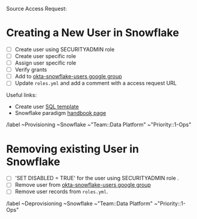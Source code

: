<!-- format should be something like 'user [de]provisioning - firstname last initial' -->
<!-- example: user [de]provisioning - John S -->


Source Access Request: <!-- link to source  Access Request issue, it should be approved and ready for [de]provisioning -->

# Creating a New User in Snowflake

- [ ] Create user using SECURITYADMIN role
- [ ] Create user specific role
- [ ] Assign user specific role
- [ ] Verify grants
- [ ] Add to [okta-snowflake-users google group](https://groups.google.com/a/gitlab.com/g/okta-snowflake-users/members)
- [ ] Update `roles.yml` and add a comment with a access request URL

Useful links:
- Create user [SQL template](https://gitlab.com/gitlab-data/analytics/-/blob/master/permissions/snowflake/user_provision.sql)
- Snowflake paradigm [handbook page](https://about.gitlab.com/handbook/business-technology/data-team/platform/#snowflake-permissions-paradigm)

/label ~Provisioning ~Snowflake ~"Team::Data Platform"  ~"Priority::1-Ops"

# Removing existing User in Snowflake

- [ ] 'SET DISABLED = TRUE' for the user using SECURITYADMIN role .
- [ ] Remove user from [okta-snowflake-users google group](https://groups.google.com/a/gitlab.com/g/okta-snowflake-users/members)
- [ ] Remove user records from `roles.yml`. 

/label ~Deprovisioning ~Snowflake ~"Team::Data Platform"  ~"Priority::1-Ops"
